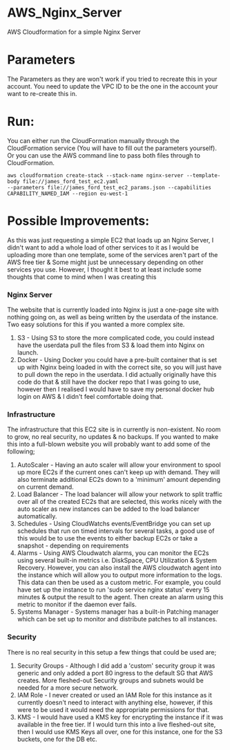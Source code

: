 # AWS_Nginx_Server
AWS Cloudformation for a simple Nginx Server

# Parameters
  The Parameters as they are won't work if you tried to recreate this in your account.
  You need to update the VPC ID to be the one in the account your want to re-create this in.

# Run:
  You can either run the CloudFormation manually through the CloudFormation service (You will have to fill out the parameters yourself). 
  Or you can use the AWS command line to pass both files through to CloudFormation.
  
    aws cloudformation create-stack --stack-name nginx-server --template-body file://james_ford_test_ec2.yaml 
    --parameters file://james_ford_test_ec2_params.json --capabilities CAPABILITY_NAMED_IAM --region eu-west-1

# Possible Improvements:
  As this was just requesting a simple EC2 that loads up an Nginx Server, I didn't want to add a whole load of other services to it as 
  I would be uploading more than one template, some of the services aren't part of the AWS free tier & Some might just be unnecessary depending on other services you use.
  However, I thought it best to at least include some thoughts that come to mind when I was creating this
  
  ### Nginx Server
  The website that is currently loaded into Nginx is just a one-page site with nothing going on, as well as being written by the userdata of the instance.
  Two easy solutions for this if you wanted a more complex site.
  
  1. S3 - Using S3 to store the more complicated code, you could instead have the userdata pull the files from S3 & load them into Nginx on launch.
  2. Docker - Using Docker you could have a pre-built container that is set up with Nginx being loaded in with the correct site, so you will just have to pull down the repo in the userdata. I did actually originally have this code do that & still have the docker repo that I was going to use, however then I realised I would have to save my personal docker hub login on AWS & I didn't feel comfortable doing that.
    
  ### Infrastructure
  The infrastructure that this EC2 site is in currently is non-existent. No room to grow, no real security, no updates & no backups. If you wanted to make this into a full-blown website you will probably want to add some of the following;
    
  1. AutoScaler - Having an auto scaler will allow your environment to spool up more EC2s if the current ones can't keep up with demand. They will also terminate additional EC2s down to a 'minimum' amount depending on current demand.
  2. Load Balancer - The load balancer will allow your network to split traffic over all of the created EC2s that are selected, this works nicely with the auto scaler as new instances can be added to the load balancer automatically.
  3. Schedules - Using CloudWatchs events/EventBridge you can set up schedules that run on timed intervals for several tasks, a good use of this would be to use the events to either backup EC2s or take a snapshot - depending on requirements
  4. Alarms - Using AWS Cloudwatch alarms, you can monitor the EC2s using several built-in metrics i.e. DiskSpace, CPU Utilization & System Recovery. However, you can also install the AWS cloudwatch agent into the instance which will allow you to output more information to the logs. This data can then be used as a custom metric. For example, you could have set up the instance to run 'sudo service nginx status' every 15 minutes & output the result to the agent. Then create an alarm using this metric to monitor if the daemon ever fails.
  5. Systems Manager - Systems manager has a built-in Patching manager which can be set up to monitor and distribute patches to all instances.
    
  ### Security
  There is no real security in this setup a few things that could be used are;
  
  1. Security Groups - Although I did add a 'custom' security group it was generic and only added a port 80 ingress to the default SG that AWS creates. More fleshed-out Security groups and subnets would be needed for a more secure network.
  2. IAM Role - I never created or used an IAM Role for this instance as it currently doesn't need to interact with anything else, however, if this were to be used it would need the appropriate permissions for that.
  3. KMS - I would have used a KMS key for encrypting the instance if it was available in the free tier. If I would turn this into a live fleshed-out site, then I would use KMS Keys all over, one for this instance, one for the S3 buckets, one for the DB etc.
